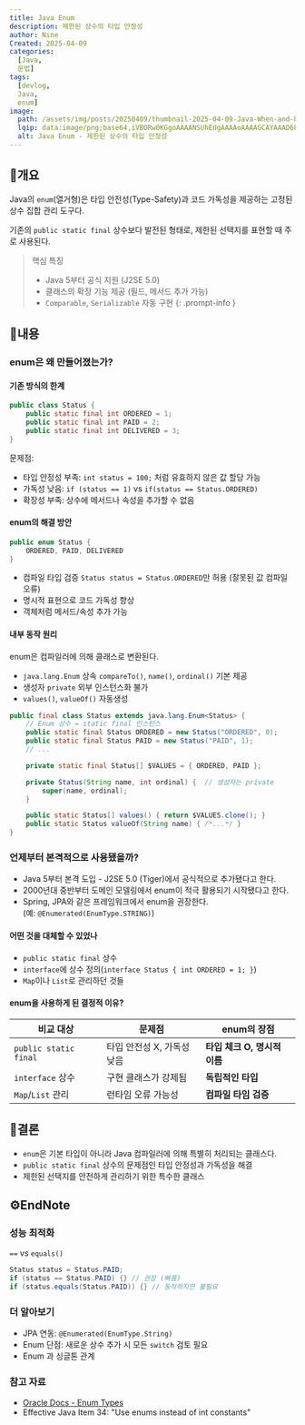 ```yaml
---
title: Java Enum
description: 제한된 상수의 타입 안정성
author: Nine
Created: 2025-04-09
categories:
  [Java,
  문법]
tags:
  [devlog,
  Java,
  enum]
image:
  path: /assets/img/posts/20250409/thumbnail-2025-04-09-Java-When-and-how-to-use-the-enum-type.png
  lqip: data:image/png;base64,iVBORw0KGgoAAAANSUhEUgAAAAoAAAAGCAYAAAD68A/GAAAAAklEQVR4AewaftIAAABOSURBVI3BywqAIBRAwXNFNM3W/v/ftU96KGQFBm0CZ6Te6KDopPmoy0zNCfKKhIhMkZemSdtBKh4Rz2kqqghhz4yD4aFpgrMEZ/mj6HQBg5QWR1muC88AAAAASUVORK5CYII=
  alt: Java Enum - 제한된 상수의 타입 안정성
---
```

## 📌개요

Java의 `enum`(열거형)은 타입 안전성(Type-Safety)과 코드 가독성을 제공하는 고정된 상수 집합 관리 도구다.

기존의 `public static final` 상수보다 발전된 형태로, 제한된 선택지를 표현할 때 주로 사용된다.

>핵심 특징
>- Java 5부터 공식 지원 (J2SE 5.0)
>- 클래스의 확장 기능 제공 (필드, 메서드 추가 가능)
>- `Comparable`, `Serializable` 자동 구현
{: .prompt-info }

## 📌내용

### enum은 왜 만들어졌는가?

#### 기존 방식의 한계

```java
public class Status {
	public static final int ORDERED = 1;
	public static final int PAID = 2;
	public static final int DELIVERED = 3;
}
```

문제점:
- 타입 안정성 부족: `int status = 100;` 처럼 유효하지 않은 값 할당 가능
- 가독성 낮음: `if (status == 1)` vs `if(status == Status.ORDERED)`
- 확장성 부족: 상수에 메서드나 속성을 추가할 수 없음

#### enum의 해결 방안

```java
public enum Status {
	ORDERED, PAID, DELIVERED
}
```

- 컴파일 타입 검증 `Status status = Status.ORDERED`만 허용 (잘못된 값 컴파일 오류)
- 명시적 표현으로 코드 가독성 향상
- 객체처럼 메서드/속성 추가 가능

#### 내부 동작 원리

enum은 컴파일러에 의해 클래스로 변환된다.

- `java.lang.Enum` 상속 `compareTo()`, `name()`, `ordinal()` 기본 제공
- 생성자 `private` 외부 인스턴스화 불가
- `values()`, `valueOf()` 자동생성

```java
public final class Status extends java.lang.Enum<Status> {
    // Enum 상수 = static final 인스턴스
    public static final Status ORDERED = new Status("ORDERED", 0);
    public static final Status PAID = new Status("PAID", 1);
    // ...

    private static final Status[] $VALUES = { ORDERED, PAID };

    private Status(String name, int ordinal) {  // 생성자는 private
        super(name, ordinal);
    }

    public static Status[] values() { return $VALUES.clone(); }
    public static Status valueOf(String name) { /*...*/ }
}
```

### 언제부터 본격적으로 사용됐을까?

- Java 5부터 본격 도입 - J2SE 5.0 (Tiger)에서 공식적으로 추가됐다고 한다.
- 2000년대 중반부터 도메인 모델링에서 enum이 적극 활용되기 시작됐다고 한다.
- Spring, JPA와 같은 프레임워크에서 enum을 권장한다. (예: `@Enumerated(EnumType.STRING)`)

#### 어떤 것을 대체할 수 있었나

- `public static final` 상수
- `interface`에 상수 정의(`interface Status { int ORDERED = 1; }`)
- `Map`이나 `List`로 관리하던 것들

#### enum을 사용하게 된 결정적 이유?

| 비교 대상             | 문제점                     | enum의 장점                  |
| --------------------- | -------------------------- | ---------------------------- |
| `public static final` | 타입 안전성 X, 가독성 낮음 | **타입 체크 O, 명시적 이름** |
| `interface` 상수      | 구현 클래스가 강제됨       | **독립적인 타입**            |
| `Map`/`List` 관리     | 런타임 오류 가능성         | **컴파일 타임 검증**         |

## 🎯결론

- `enum`은 기본 타입이 아니라 Java 컴파일러에 의해 특별히 처리되는 클래스다.
- `public static final` 상수의 문제점인 타입 안정성과 가독성을 해결
- 제한된 선택지를 안전하게 관리하기 위한 특수한 클래스

## ⚙️EndNote

### 성능 최적화

`==` vs `equals()`

```java
Status status = Status.PAID;
if (status == Status.PAID) {} // 권장 (빠름)
if (status.equals(Status.PAID)) {} // 동작하지만 불필요
```

### 더 알아보기

- JPA 연동: `@Enumerated(EnumType.String)`
- Enum 단점: 새로운 상수 추가 시 모든 `switch` 검토 필요
- Enum 과 싱글톤 관계

### 참고 자료

- [Oracle Docs - Enum Types](https://docs.oracle.com/javase/tutorial/java/javaOO/enum.html)
- Effective Java Item 34: "Use enums instead of int constants"
